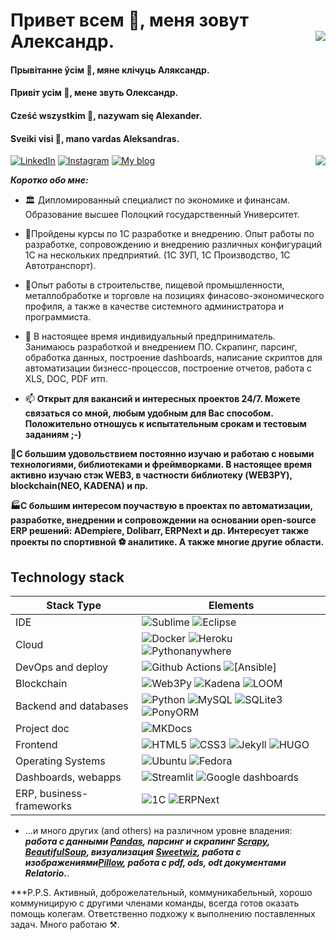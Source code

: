 # Привет всем 👋, меня зовут Александр. <img align="right" src="https://komarev.com/ghpvc/?username=Alba3k"/>
#### Прывітанне ўсім 👋, мяне клічуць Аляксандр.
#### Привіт усім 👋, мене звуть Олександр.
#### Cześć wszystkim 👋, nazywam się Alexander.
#### Sveiki visi 👋, mano vardas Aleksandras.

<a href="https://www.linkedin.com/in/alexander-by" target="_blank"><img title="LinkedIn" src="https://img.icons8.com/wired/34/000000/linkedin.png"/></a>
<a href="https://www.instagram.com/alexander_babyna" target="_blank"><img title="Instagram" src="https://img.icons8.com/wired/34/000000/instagram-new.png"/></a>
<a href="https://Alba3k.github.io" target="_blank"><img title="My blog" src="https://img.icons8.com/wired/30/000000/domain.png"/></a>
<img align="right" src="https://github-readme-stats.vercel.app/api?username=Alba3k&show_icons=true&hide_rank=true"/>

***Коротко обо мне:***

- :classical_building: Дипломированный специалист по экономике и финансам. Образование высшее Полоцкий государственный Университет.
- 📌Пройдены курсы по 1С разработке и внедрению. Опыт работы по разработке, сопровождению и внедрению различных конфигураций 1С на нескольких 
предприятий. (1С ЗУП, 1С Производство, 1С Автотранспорт).
- 📌Опыт работы в строительстве, пищевой промышленности, металлобработке и торговле на позициях финасово-экономического профиля, 
а также в качестве системного администратора и программиста.
- 🔭 В настоящее время индивидуальный предприниматель. Занимаюсь разработкой и внедрением ПО. Скрапинг, парсинг, обработка данных, построение dashboards,
написание скриптов для автоматизации бизнесс-процессов, построение отчетов, работа с XLS, DOC, PDF итп.

- 📫 **Открыт для вакансий и интересных проектов 24/7. Можете связаться со мной, любым удобным для Вас способом. Положительно отношусь к испытательным срокам и тестовым заданиям ;-)**

**📌С большим удовольствием постоянно изучаю и работаю с новыми технологиями, библиотеками и фреймворками. В настоящее время активно изучаю стэк
WEB3, в частности библиотеку (WEB3PY), blockchain(NEO, KADENA) и пр.**

**🏭C большим интересом поучаствую в проектах по автоматизации, разработке, внедрении и сопровождении на основании open-source ERP решений: ADempiere, Dolibarr, ERPNext и др. Интересует также проекты по спортивной :soccer: аналитике. А также многие другие области.** 

## Technology stack

| Stack Type | Elements |
| ---------- | -------- |
| IDE |  ![Sublime](https://img.shields.io/badge/-Sublime-blueviolet?style=flat-square&logo=Sublime&logoColor=white) ![Eclipse](https://img.shields.io/badge/-Eclipse-blueviolet?style=flat-square&logo=Eclipse&logoColor=white) |
| Cloud |  ![Docker](https://img.shields.io/badge/-Docker-purple?style=flat-square&logo=docker&logoColor=white)  ![Heroku](https://img.shields.io/badge/-Heroku-purple?style=flat-square&logo=heroku&logoColor=white)  ![Pythonanywhere](https://img.shields.io/badge/-Pythonanywhere-purple?style=flat-square&logo=Pythonanywhere&logoColor=white)  |
| DevOps and deploy |  ![Github Actions](https://img.shields.io/badge/-Github%20Actions-orange?style=flat-square&logo=github&logoColor=white) ![[Ansible]](https://img.shields.io/badge/-Ansible-orange?style=flat-square&logo=ansible&logoColor=white)  |
| Blockchain |  ![Web3Py](https://img.shields.io/badge/-WEB3PY-black?style=flat-square&logo=web3py&logoColor=green)  ![Kadena](https://img.shields.io/badge/-Kadena-black?style=flat-square&logo=kadena&logoColor=green)  ![LOOM](https://img.shields.io/badge/-LOOM-black?style=flat-square&logo=loom&logoColor=green) |
| Backend and databases |  ![Python](https://img.shields.io/badge/-Python-blue?style=flat-square&logo=Python&logoColor=white) ![MySQL](https://img.shields.io/badge/-MySQL-blue?style=flat-square&logo=mysql&logoColor=black) ![SQLite3](https://img.shields.io/badge/-SQLite3-blue?style=flat-square&logo=sqlite3&logoColor=black) ![PonyORM](https://img.shields.io/badge/-PonyORM-blue?style=flat-square&logo=ponyorm&logoColor=white) |
| Project doc |  ![MKDocs](https://img.shields.io/badge/-MKDocs-blue?style=flat-square&logo=mkdocs&logoColor=white) |
| Frontend | ![HTML5](https://img.shields.io/badge/-HTML5-orange?style=flat-square&logo=html5&logoColor=white) ![CSS3](https://img.shields.io/badge/-CSS3-orange?style=flat-square&logo=css3&logoColor=white) ![Jekyll](https://img.shields.io/badge/-Jekyll-orange?style=flat-square&logo=jekyll&logoColor=white) ![HUGO](https://img.shields.io/badge/-HUGO-orange?style=flat-square&logo=hugo&logoColor=white) |
| Operating Systems | ![Ubuntu](https://img.shields.io/badge/-UBUNTU-red?style=flat-square&logo=ubuntu&logoColor=white) ![Fedora](https://img.shields.io/badge/-Fedora-red?style=flat-square&logo=fedora&logoColor=white) |
| Dashboards, webapps | ![Streamlit](https://img.shields.io/badge/-Streamlit-lightgrey?style=flat-square&logo=streamlit&logoColor=white) ![Google dashboards](https://img.shields.io/badge/-GoogleDashboards-lightgrey?style=flat-square&logo=google&logoColor=white) |
| ERP, business-frameworks | ![1C](https://img.shields.io/badge/-1C-green?style=flat-square&logo=1c&logoColor=white) ![ERPNext](https://img.shields.io/badge/-ERPNext-green?style=flat-square&logo=erpnext&logoColor=black) |

* ...и много других (and others) на различном уровне владения: ***работа с данными [Pandas](https://pandas.pydata.org), 
парсинг и скрапинг [Scrapy](https://scrapy.org), [BeautifulSoup](https://www.crummy.com/software/BeautifulSoup/bs4/doc/), 
визуализация [Sweetwiz](https://pypi.org/project/sweetviz/), работа с изображениями[Pillow](https://pillow.readthedocs.io/en/stable/), работа с pdf, ods, odt документами Relatorio.***.

***P.P.S. Активный, доброжелательный, коммуникабельный, хорошо коммуницирую с другими членами команды, 
всегда готов оказать помощь колегам. Ответственно подхожу к выполнению поставленных задач. 
Много работаю :hammer_and_pick:.
